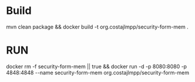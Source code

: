 # Build
mvn clean package && docker build -t org.costajlmpp/security-form-mem .

# RUN

docker rm -f security-form-mem || true && docker run -d -p 8080:8080 -p 4848:4848 --name security-form-mem org.costajlmpp/security-form-mem 